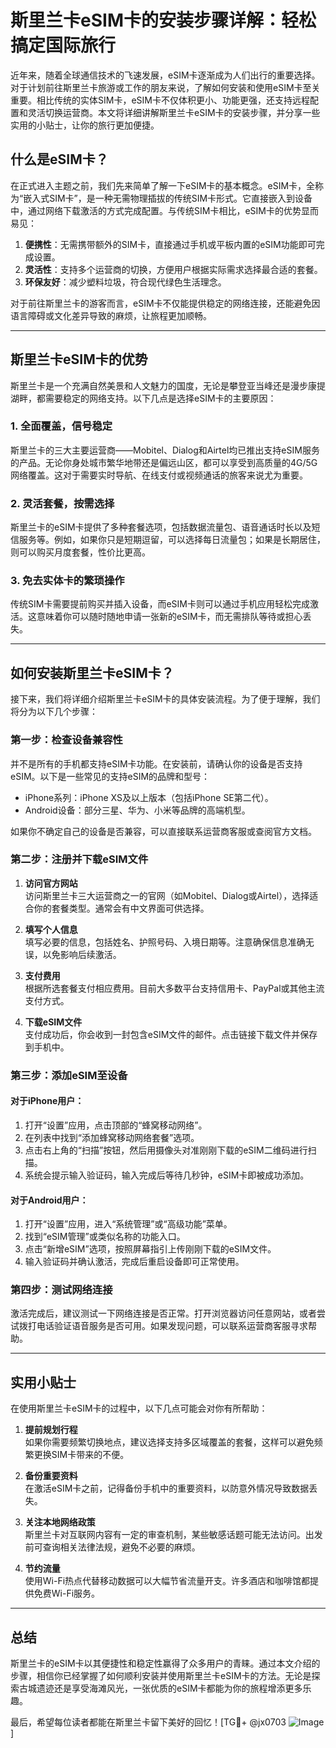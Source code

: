# 斯里兰卡eSIM卡的安装步骤详解：轻松搞定国际旅行

近年来，随着全球通信技术的飞速发展，eSIM卡逐渐成为人们出行的重要选择。对于计划前往斯里兰卡旅游或工作的朋友来说，了解如何安装和使用eSIM卡至关重要。相比传统的实体SIM卡，eSIM卡不仅体积更小、功能更强，还支持远程配置和灵活切换运营商。本文将详细讲解斯里兰卡eSIM卡的安装步骤，并分享一些实用的小贴士，让你的旅行更加便捷。

## 什么是eSIM卡？

在正式进入主题之前，我们先来简单了解一下eSIM卡的基本概念。eSIM卡，全称为“嵌入式SIM卡”，是一种无需物理插拔的传统SIM卡形式。它直接嵌入到设备中，通过网络下载激活的方式完成配置。与传统SIM卡相比，eSIM卡的优势显而易见：

1. **便携性**：无需携带额外的SIM卡，直接通过手机或平板内置的eSIM功能即可完成设置。
2. **灵活性**：支持多个运营商的切换，方便用户根据实际需求选择最合适的套餐。
3. **环保友好**：减少塑料垃圾，符合现代绿色生活理念。

对于前往斯里兰卡的游客而言，eSIM卡不仅能提供稳定的网络连接，还能避免因语言障碍或文化差异导致的麻烦，让旅程更加顺畅。

---

## 斯里兰卡eSIM卡的优势

斯里兰卡是一个充满自然美景和人文魅力的国度，无论是攀登亚当峰还是漫步康提湖畔，都需要稳定的网络支持。以下几点是选择eSIM卡的主要原因：

### 1. 全面覆盖，信号稳定

斯里兰卡的三大主要运营商——Mobitel、Dialog和Airtel均已推出支持eSIM服务的产品。无论你身处城市繁华地带还是偏远山区，都可以享受到高质量的4G/5G网络覆盖。这对于需要实时导航、在线支付或视频通话的旅客来说尤为重要。

### 2. 灵活套餐，按需选择

斯里兰卡的eSIM卡提供了多种套餐选项，包括数据流量包、语音通话时长以及短信服务等。例如，如果你只是短期逗留，可以选择每日流量包；如果是长期居住，则可以购买月度套餐，性价比更高。

### 3. 免去实体卡的繁琐操作

传统SIM卡需要提前购买并插入设备，而eSIM卡则可以通过手机应用轻松完成激活。这意味着你可以随时随地申请一张新的eSIM卡，而无需排队等待或担心丢失。

---

## 如何安装斯里兰卡eSIM卡？

接下来，我们将详细介绍斯里兰卡eSIM卡的具体安装流程。为了便于理解，我们将分为以下几个步骤：

### 第一步：检查设备兼容性

并不是所有的手机都支持eSIM卡功能。在安装前，请确认你的设备是否支持eSIM。以下是一些常见的支持eSIM的品牌和型号：

- iPhone系列：iPhone XS及以上版本（包括iPhone SE第二代）。
- Android设备：部分三星、华为、小米等品牌的高端机型。

如果你不确定自己的设备是否兼容，可以直接联系运营商客服或查阅官方文档。

### 第二步：注册并下载eSIM文件

1. **访问官方网站**  
   访问斯里兰卡三大运营商之一的官网（如Mobitel、Dialog或Airtel），选择适合你的套餐类型。通常会有中文界面可供选择。

2. **填写个人信息**  
   填写必要的信息，包括姓名、护照号码、入境日期等。注意确保信息准确无误，以免影响后续激活。

3. **支付费用**  
   根据所选套餐支付相应费用。目前大多数平台支持信用卡、PayPal或其他主流支付方式。

4. **下载eSIM文件**  
   支付成功后，你会收到一封包含eSIM文件的邮件。点击链接下载文件并保存到手机中。

### 第三步：添加eSIM至设备

#### 对于iPhone用户：
1. 打开“设置”应用，点击顶部的“蜂窝移动网络”。
2. 在列表中找到“添加蜂窝移动网络套餐”选项。
3. 点击右上角的“扫描”按钮，然后用摄像头对准刚刚下载的eSIM二维码进行扫描。
4. 系统会提示输入验证码，输入完成后等待几秒钟，eSIM卡即被成功添加。

#### 对于Android用户：
1. 打开“设置”应用，进入“系统管理”或“高级功能”菜单。
2. 找到“eSIM管理”或类似名称的功能入口。
3. 点击“新增eSIM”选项，按照屏幕指引上传刚刚下载的eSIM文件。
4. 输入验证码并确认激活，完成后重启设备即可正常使用。

### 第四步：测试网络连接

激活完成后，建议测试一下网络连接是否正常。打开浏览器访问任意网站，或者尝试拨打电话验证语音服务是否可用。如果发现问题，可以联系运营商客服寻求帮助。

---

## 实用小贴士

在使用斯里兰卡eSIM卡的过程中，以下几点可能会对你有所帮助：

1. **提前规划行程**  
   如果你需要频繁切换地点，建议选择支持多区域覆盖的套餐，这样可以避免频繁更换SIM卡带来的不便。

2. **备份重要资料**  
   在激活eSIM卡之前，记得备份手机中的重要资料，以防意外情况导致数据丢失。

3. **关注本地网络政策**  
   斯里兰卡对互联网内容有一定的审查机制，某些敏感话题可能无法访问。出发前可查询相关法律法规，避免不必要的麻烦。

4. **节约流量**  
   使用Wi-Fi热点代替移动数据可以大幅节省流量开支。许多酒店和咖啡馆都提供免费Wi-Fi服务。

---

## 总结

斯里兰卡的eSIM卡以其便捷性和稳定性赢得了众多用户的青睐。通过本文介绍的步骤，相信你已经掌握了如何顺利安装并使用斯里兰卡eSIM卡的方法。无论是探索古城遗迹还是享受海滩风光，一张优质的eSIM卡都能为你的旅程增添更多乐趣。

最后，希望每位读者都能在斯里兰卡留下美好的回忆！[TG💪+ @jx0703 ![Image](https://github.com/user-attachments/assets/dbca1d08-cadb-493c-b0ec-ad6f7a83f270)]